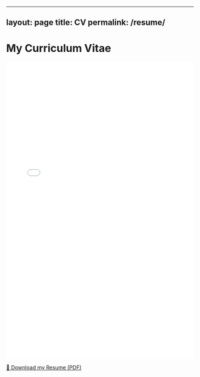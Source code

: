 

---
layout: page
title: CV
permalink: /resume/
---

# My Curriculum Vitae

<iframe src="/resume/shweta_sharma_resume.pdf" width="100%" height="800px" style="border: none;">
    Your browser does not support PDFs. 
    <a href="/resume/shweta_sharma_resume.pdf">Download the resume instead.</a>
</iframe>

[📄 Download my Resume (PDF)](/resume/shweta_sharma_resume.pdf)
